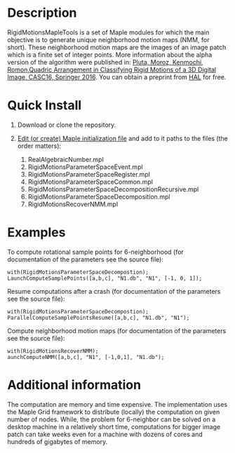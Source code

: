 Description
===========
RigidMotionsMapleTools is a set of Maple modules for which the main objective is to generate unique
neighborhood motion maps (NMM, for short). These neighborhood motion maps are the images of an image
patch which is a finite set of integer points. More information about the alpha version of the
algorithm were published in: [Pluta, Moroz, Kenmochi, Romon,Quadric Arrangement in Classifying Rigid
Motions of a 3D Digital Image, CASC16, Springer
2016](http://link.springer.com/chapter/10.1007%2F978-3-319-45641-6_27). You can obtain a preprint
from [HAL](https://hal.archives-ouvertes.fr/hal-01334257/document) for free.

Quick Install
=============

1. Download or clone the repository.
2. [Edit (or create) Maple initialization
   file](https://www.maplesoft.com/support/help/Maple/view.aspx?path=worksheet/reference/initialization)
   and add to it paths to the files (the order matters): 
   
   1. RealAlgebraicNumber.mpl
   2. RigidMotionsParameterSpaceEvent.mpl
   3. RigidMotionsParameterSpaceRegister.mpl
   4. RigidMotionsParameterSpaceCommon.mpl
   5. RigidMotionsParameterSpaceDecompositionRecursive.mpl
   6. RigidMotionsParameterSpaceDecomposition.mpl
   7. RigidMotionsRecoverNMM.mpl


Examples
================

To compute rotational sample points for 6-neighborhood (for documentation of the parameters see the
source file):
 
```
with(RigidMotionsParameterSpaceDecompostion);
LaunchComputeSamplePoints([a,b,c], "N1.db", "N1", [-1, 0, 1]);
```

Resume computations after a crash (for documentation of the parameters see the
source file):

```
with(RigidMotionsParameterSpaceDecompostion);
ParallelComputeSamplePointsResume([a,b,c], "N1.db", "N1");
```

Compute neighborhood motion maps (for documentation of the parameters see the
source file):

```
with(RigidMotionsRecoverNMM);
aunchComputeNMM([a,b,c], "N1", [-1,0,1], "N1.db");
```

Additional information
================

The computation are memory and time expensive. The implementation uses the Maple Grid framework to
distribute (locally) the computation on given number of nodes. While, the problem for 6-neighbor 
can be solved on a desktop machine in a relatively short time, computations for bigger image patch
can take weeks even for a machine with dozens of cores and hundreds of gigabytes of memory.


